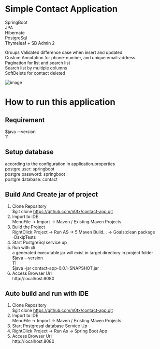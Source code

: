 # Simple Contact Application
SpringBoot  
JPA  
Hibernate  
PostgreSql  
Thymeleaf + SB Admin 2  

Groups Validated difference case when insert and updated  
Custom Annotation for phone-number, and unique email-address  
Pagination for list and search list  
Search list by multiple columns  
SoftDelete for contact deleted  

![image](https://user-images.githubusercontent.com/44139279/159170694-e1f09cc8-2e7e-4d27-a6c9-b13342ec9dd3.png)  


# How to run this application  

## Requirement
$java --version  
11

## Setup database
according to the configuration in application.properties  
postgre user: springboot  
postgre password: springboot  
postgre database: contact  

## Build And Create jar of project 
1. Clone Repository  
$git clone https://github.com/n0tx/contact-app.git
2. Import to IDE  
MenuFile -> Import -> Maven / Existing Maven Projects
3. Build the Project  
RightClick Project -> Run AS -> 5 Maven Build... -> Goals:clean package -DskipTests
4. Start PostgreSql service up
5. Run with cli  
a generated executable jar will exist in target directory in project folder  
$java --version  
11  
$java -jar contact-app-0.0.1-SNAPSHOT.jar  
6. Access Browser Url  
http://localhost:8080


## Auto build and run with IDE
1. Clone Repository  
$git clone https://github.com/n0tx/contact-app.git
2. Import to IDE  
MenuFile -> Import -> Maven / Existing Maven Projects  
3. Start Postgresql database Service Up
4. RightClick Project -> Run As -> Spring Boot App
5. Access Browser Url  
http://localhost:8080
